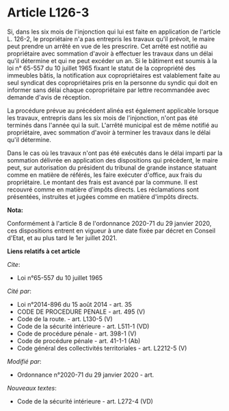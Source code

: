 # Article L126-3

Si, dans les six mois de l'injonction qui lui est faite en application de l'article L. 126-2, le propriétaire n'a pas
entrepris les travaux qu'il prévoit, le maire peut prendre un arrêté en vue de les prescrire. Cet arrêté est notifié au
propriétaire avec sommation d'avoir à effectuer les travaux dans un délai qu'il détermine et qui ne peut excéder un an. Si le
bâtiment est soumis à la loi n° 65-557 du 10 juillet 1965 fixant le statut de la copropriété des immeubles bâtis, la
notification aux copropriétaires est valablement faite au seul syndicat des copropriétaires pris en la personne du syndic qui
doit en informer sans délai chaque copropriétaire par lettre recommandée avec demande d'avis de réception.

La procédure prévue au précédent alinéa est également applicable lorsque les travaux, entrepris dans les six mois de
l'injonction, n'ont pas été terminés dans l'année qui la suit. L'arrêté municipal est de même notifié au propriétaire, avec
sommation d'avoir à terminer les travaux dans le délai qu'il détermine.

Dans le cas où les travaux n'ont pas été exécutés dans le délai imparti par la sommation délivrée en application des
dispositions qui précèdent, le maire peut, sur autorisation du président du tribunal de grande instance statuant comme en
matière de référés, les faire exécuter d'office, aux frais du propriétaire. Le montant des frais est avancé par la commune.
Il est recouvré comme en matière d'impôts directs. Les réclamations sont présentées, instruites et jugées comme en matière
d'impôts directs.

**Nota:**

Conformément à l'article 8 de l'ordonnance 2020-71 du 29 janvier 2020, ces dispositions entrent en vigueur à une date fixée
par décret en Conseil d'Etat, et au plus tard le 1er juillet 2021.

**Liens relatifs à cet article**

_Cite_:

  - Loi n°65-557 du 10 juillet 1965

_Cité par_:

  - Loi n°2014-896 du 15 août 2014 - art. 35
  - CODE DE PROCEDURE PENALE - art. 495 (V)
  - Code de la route. - art. L130-5 (V)
  - Code de la sécurité intérieure - art. L511-1 (VD)
  - Code de procédure pénale - art. 398-1 (V)
  - Code de procédure pénale - art. 41-1-1 (Ab)
  - Code général des collectivités territoriales - art. L2212-5 (V)

_Modifié par_:

  - Ordonnance n°2020-71 du 29 janvier 2020 - art.

_Nouveaux textes_:

  - Code de la sécurité intérieure - art. L272-4 (VD)
